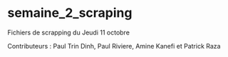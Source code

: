 # semaine_2_scraping

Fichiers de scrapping du Jeudi 11 octobre

Contributeurs : Paul Trin Dinh, Paul Riviere, Amine Kanefi et Patrick Raza
